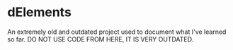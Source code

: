 # dElements
An extremely old and outdated project used to document what I've learned so far. DO NOT USE CODE FROM HERE, IT IS VERY OUTDATED.
